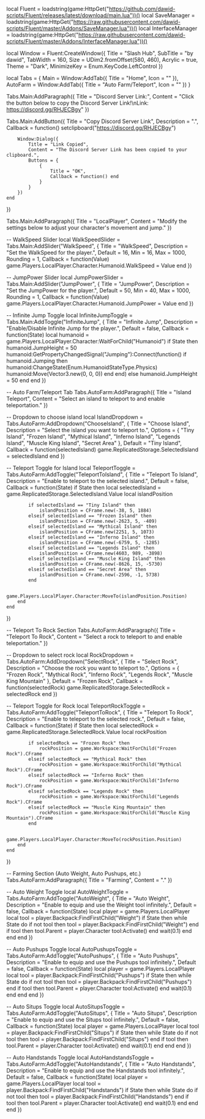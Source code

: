 local Fluent = loadstring(game:HttpGet("https://github.com/dawid-scripts/Fluent/releases/latest/download/main.lua"))()
local SaveManager = loadstring(game:HttpGet("https://raw.githubusercontent.com/dawid-scripts/Fluent/master/Addons/SaveManager.lua"))()
local InterfaceManager = loadstring(game:HttpGet("https://raw.githubusercontent.com/dawid-scripts/Fluent/master/Addons/InterfaceManager.lua"))()

local Window = Fluent:CreateWindow({
    Title = "Slash Hub",
    SubTitle = "by dawid",
    TabWidth = 160,
    Size = UDim2.fromOffset(580, 460),
    Acrylic = true,
    Theme = "Dark",
    MinimizeKey = Enum.KeyCode.LeftControl
})

local Tabs = {
    Main = Window:AddTab({ Title = "Home", Icon = "" }),
    AutoFarm = Window:AddTab({ Title = "Auto Farm/Teleport", Icon = "" })
}

Tabs.Main:AddParagraph({
    Title = "Discord Server Link:",
    Content = "Click the button below to copy the Discord Server Link!\nLink: https://discord.gg/RHJECBgy"
})

Tabs.Main:AddButton({
    Title = "Copy Discord Server Link",
    Description = ".",
    Callback = function()
        setclipboard("https://discord.gg/RHJECBgy")
        
        Window:Dialog({
            Title = "Link Copied",
            Content = "The Discord Server Link has been copied to your clipboard.",
            Buttons = {
                {
                    Title = "OK",
                    Callback = function() end
                }
            }
        })
    end
})

Tabs.Main:AddParagraph({
    Title = "LocalPlayer",
    Content = "Modify the settings below to adjust your character's movement and jump."
})

-- WalkSpeed Slider
local WalkSpeedSlider = Tabs.Main:AddSlider("WalkSpeed", {
    Title = "WalkSpeed",
    Description = "Set the WalkSpeed for the player.",
    Default = 16,
    Min = 16,
    Max = 1000,
    Rounding = 1,
    Callback = function(Value)
        game.Players.LocalPlayer.Character.Humanoid.WalkSpeed = Value
    end
})

-- JumpPower Slider
local JumpPowerSlider = Tabs.Main:AddSlider("JumpPower", {
    Title = "JumpPower",
    Description = "Set the JumpPower for the player.",
    Default = 50,
    Min = 40,
    Max = 1000,
    Rounding = 1,
    Callback = function(Value)
        game.Players.LocalPlayer.Character.Humanoid.JumpPower = Value
    end
})

-- Infinite Jump Toggle
local InfiniteJumpToggle = Tabs.Main:AddToggle("InfiniteJump", {
    Title = "Infinite Jump",
    Description = "Enable/Disable Infinite Jump for the player.",
    Default = false,
    Callback = function(State)
        local humanoid = game.Players.LocalPlayer.Character:WaitForChild("Humanoid")
        if State then
            humanoid.JumpHeight = 50
            humanoid:GetPropertyChangedSignal("Jumping"):Connect(function()
                if humanoid.Jumping then
                    humanoid:ChangeState(Enum.HumanoidStateType.Physics)
                    humanoid:Move(Vector3.new(0, 0, 0))
                end
            end)
        else
            humanoid.JumpHeight = 50
        end
    end
})

-- Auto Farm/Teleport Tab
Tabs.AutoFarm:AddParagraph({
    Title = "Island Teleport",
    Content = "Select an island to teleport to and enable teleportation."
})

-- Dropdown to choose island
local IslandDropdown = Tabs.AutoFarm:AddDropdown("ChooseIsland", {
    Title = "Choose Island",
    Description = "Select the island you want to teleport to.",
    Options = {
        "Tiny Island",
        "Frozen Island",
        "Mythical Island",
        "Inferno Island",
        "Legends Island",
        "Muscle King Island",
        "Secret Area"
    },
    Default = "Tiny Island",
    Callback = function(selectedIsland)
        game.ReplicatedStorage.SelectedIsland = selectedIsland
    end
})

-- Teleport Toggle for Island
local TeleportToggle = Tabs.AutoFarm:AddToggle("TeleportToIsland", {
    Title = "Teleport To Island",
    Description = "Enable to teleport to the selected island.",
    Default = false,
    Callback = function(State)
        if State then
            local selectedIsland = game.ReplicatedStorage.SelectedIsland.Value
            local islandPosition

            if selectedIsland == "Tiny Island" then
                islandPosition = CFrame.new(-38, 5, 1884) 
            elseif selectedIsland == "Frozen Island" then
                islandPosition = CFrame.new(-2623, 5, -409)
            elseif selectedIsland == "Mythical Island" then
                islandPosition = CFrame.new(2251, 5, 1073)
            elseif selectedIsland == "Inferno Island" then
                islandPosition = CFrame.new(-6759, 5, -1285)
            elseif selectedIsland == "Legends Island" then
                islandPosition = CFrame.new(4603, 989, -3898)
            elseif selectedIsland == "Muscle King Island" then
                islandPosition = CFrame.new(-8626, 15, -5730)
            elseif selectedIsland == "Secret Area" then
                islandPosition = CFrame.new(-2596, -1, 5738)
            end

            game.Players.LocalPlayer.Character:MoveTo(islandPosition.Position)
        end
    end
})

-- Teleport To Rock Section
Tabs.AutoFarm:AddParagraph({
    Title = "Teleport To Rock",
    Content = "Select a rock to teleport to and enable teleportation."
})

-- Dropdown to select rock
local RockDropdown = Tabs.AutoFarm:AddDropdown("SelectRock", {
    Title = "Select Rock",
    Description = "Choose the rock you want to teleport to.",
    Options = {
        "Frozen Rock",
        "Mythical Rock",
        "Inferno Rock",
        "Legends Rock",
        "Muscle King Mountain"
    },
    Default = "Frozen Rock",
    Callback = function(selectedRock)
        game.ReplicatedStorage.SelectedRock = selectedRock
    end
})

-- Teleport Toggle for Rock
local TeleportRockToggle = Tabs.AutoFarm:AddToggle("TeleportToRock", {
    Title = "Teleport To Rock",
    Description = "Enable to teleport to the selected rock.",
    Default = false,
    Callback = function(State)
        if State then
            local selectedRock = game.ReplicatedStorage.SelectedRock.Value
            local rockPosition

            if selectedRock == "Frozen Rock" then
                rockPosition = game.Workspace:WaitForChild("Frozen Rock").CFrame
            elseif selectedRock == "Mythical Rock" then
                rockPosition = game.Workspace:WaitForChild("Mythical Rock").CFrame
            elseif selectedRock == "Inferno Rock" then
                rockPosition = game.Workspace:WaitForChild("Inferno Rock").CFrame
            elseif selectedRock == "Legends Rock" then
                rockPosition = game.Workspace:WaitForChild("Legends Rock").CFrame
            elseif selectedRock == "Muscle King Mountain" then
                rockPosition = game.Workspace:WaitForChild("Muscle King Mountain").CFrame
            end

            game.Players.LocalPlayer.Character:MoveTo(rockPosition.Position)
        end
    end
})

-- Farming Section (Auto Weight, Auto Pushups, etc.)
Tabs.AutoFarm:AddParagraph({
    Title = "Farming",
    Content = "."
})

-- Auto Weight Toggle
local AutoWeightToggle = Tabs.AutoFarm:AddToggle("AutoWeight", {
    Title = "Auto Weight",
    Description = "Enable to equip and use the Weight tool infinitely.",
    Default = false,
    Callback = function(State)
        local player = game.Players.LocalPlayer
        local tool = player.Backpack:FindFirstChild("Weight")
        if State then
            while State do
                if not tool then
                    tool = player.Backpack:FindFirstChild("Weight")
                end
                if tool then
                    tool.Parent = player.Character
                    tool:Activate()
                end
                wait(0.1)
            end
        end
    end
})

-- Auto Pushups Toggle
local AutoPushupsToggle = Tabs.AutoFarm:AddToggle("AutoPushups", {
    Title = "Auto Pushups",
    Description = "Enable to equip and use the Pushups tool infinitely.",
    Default = false,
    Callback = function(State)
        local player = game.Players.LocalPlayer
        local tool = player.Backpack:FindFirstChild("Pushups")
        if State then
            while State do
                if not tool then
                    tool = player.Backpack:FindFirstChild("Pushups")
                end
                if tool then
                    tool.Parent = player.Character
                    tool:Activate()
                end
                wait(0.1)
            end
        end
    end
})

-- Auto Situps Toggle
local AutoSitupsToggle = Tabs.AutoFarm:AddToggle("AutoSitups", {
    Title = "Auto Situps",
    Description = "Enable to equip and use the Situps tool infinitely.",
    Default = false,
    Callback = function(State)
        local player = game.Players.LocalPlayer
        local tool = player.Backpack:FindFirstChild("Situps")
        if State then
            while State do
                if not tool then
                    tool = player.Backpack:FindFirstChild("Situps")
                end
                if tool then
                    tool.Parent = player.Character
                    tool:Activate()
                end
                wait(0.1)
            end
        end
    end
})

-- Auto Handstands Toggle
local AutoHandstandsToggle = Tabs.AutoFarm:AddToggle("AutoHandstands", {
    Title = "Auto Handstands",
    Description = "Enable to equip and use the Handstands tool infinitely.",
    Default = false,
    Callback = function(State)
        local player = game.Players.LocalPlayer
        local tool = player.Backpack:FindFirstChild("Handstands")
        if State then
            while State do
                if not tool then
                    tool = player.Backpack:FindFirstChild("Handstands")
                end
                if tool then
                    tool.Parent = player.Character
                    tool:Activate()
                end
                wait(0.1)
            end
        end
    end
})
